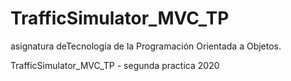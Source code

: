 # TrafficSimulator_MVC_TP
asignatura deTecnología de la Programación Orientada a Objetos.


TrafficSimulator_MVC_TP - segunda practica 2020
